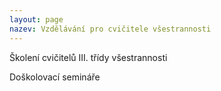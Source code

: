 ```yaml
---
layout: page
nazev: Vzdělávání pro cvičitele všestrannosti
---
```


Školení cvičitelů III. třídy všestrannosti

Doškolovací semináře
